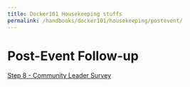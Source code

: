 ```yaml
---
title: Docker101 Housekeeping stuffs
permalink: /handbooks/docker101/housekeeping/postevent/
---
```


# Post-Event Follow-up



[Step 8 - Community Leader Survey](../clsurvey/)
